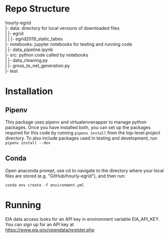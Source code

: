 # Repo Structure
hourly-egrid  
|- data: directory for local versions of downloaded files  
|   |- egrid  
|   |   |- egrid2019_static_tabes  
|- notebooks: jupyter notebooks for testing and running code  
|   |- data_pipeline.ipynb  
|- src: python code called by notebooks  
|   |- data_cleaning.py  
|   |- gross_to_net_generation.py  
|- test  


# Installation

## Pipenv
This package uses pipenv and virtualenvwrapper to manage python packages.
Once you have installed both, you can set up the packages required for this code
by running `pipenv install` from the top-level project directory.
To also include packages used in testing and development, run `pipenv install --dev`

## Conda

Open anaconda prompt, use cd to navigate to the directory where your local files are stored (e.g. "GitHub/hourly-egrid"), and then run:

```
conda env create -f environment.yml
```

# Running

EIA data access looks for an API key in environment variable EIA_API_KEY.
You can sign up for an API key at https://www.eia.gov/opendata/register.php
